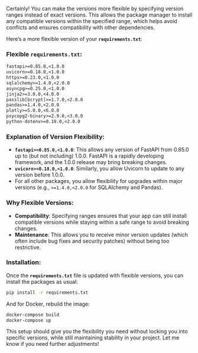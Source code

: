 Certainly! You can make the versions more flexible by specifying version ranges instead of exact versions. This allows the package manager to install any compatible versions within the specified range, which helps avoid conflicts and ensures compatibility with other dependencies.

Here’s a more flexible version of your **`requirements.txt`**:

### Flexible **`requirements.txt`**:

```txt
fastapi>=0.85.0,<1.0.0
uvicorn>=0.18.0,<1.0.0
httpx>=0.23.0,<1.0.0
sqlalchemy>=1.4.0,<2.0.0
asyncpg>=0.25.0,<1.0.0
jinja2>=3.0.0,<4.0.0
passlib[bcrypt]>=1.7.0,<2.0.0
pandas>=1.4.0,<2.0.0
plotly>=5.0.0,<6.0.0
psycopg2-binary>=2.9.0,<3.0.0
python-dotenv>=0.19.0,<2.0.0
```

### Explanation of Version Flexibility:
- **`fastapi>=0.85.0,<1.0.0`**: This allows any version of FastAPI from 0.85.0 up to (but not including) 1.0.0. FastAPI is a rapidly developing framework, and the 1.0.0 release may bring breaking changes.
- **`uvicorn>=0.18.0,<1.0.0`**: Similarly, you allow Uvicorn to update to any version before 1.0.0.
- For all other packages, you allow flexibility for upgrades within major versions (e.g., `>=1.4.0,<2.0.0` for SQLAlchemy and Pandas).

### Why Flexible Versions:
- **Compatibility**: Specifying ranges ensures that your app can still install compatible versions while staying within a safe range to avoid breaking changes.
- **Maintenance**: This allows you to receive minor version updates (which often include bug fixes and security patches) without being too restrictive.
  
### Installation:

Once the **`requirements.txt`** file is updated with flexible versions, you can install the packages as usual:

```bash
pip install -r requirements.txt
```

And for Docker, rebuild the image:

```bash
docker-compose build
docker-compose up
```

This setup should give you the flexibility you need without locking you into specific versions, while still maintaining stability in your project. Let me know if you need further adjustments!